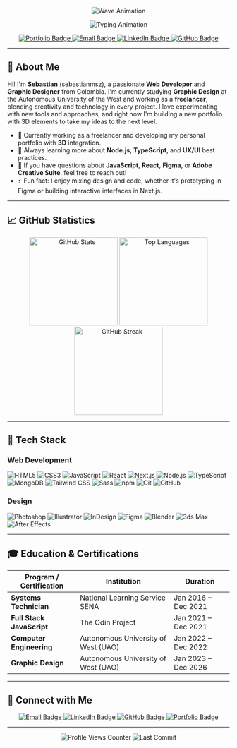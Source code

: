 <div align="center" style="weight=100%">

![Wave Animation](https://capsule-render.vercel.app/api?type=waving&color=ffffff&height=120&section=header)

![Typing Animation](https://readme-typing-svg.demolab.com?font=Roboto+Mono&weight=600&size=32&duration=4000&pause=1000&color=6381af&center=true&vCenter=true&width=600&lines=Hi+👋+I'm+Sebastian;Web+Developer;Graphic+Designer)

</div>

<p align="center">
  <a href="https://sebastianmsz.vercel.app/" target="_blank">
    <img src="https://img.shields.io/badge/Portfolio-6381af?style=for-the-badge&logo=react&logoColor=white&labelColor=0d1117" alt="Portfolio Badge"/>
  </a>
  <a href="mailto:sevas.molina2004@gmail.com">
    <img src="https://img.shields.io/badge/Email-6381af?style=for-the-badge&logo=gmail&logoColor=white&labelColor=0d1117" alt="Email Badge"/>
  </a>
  <a href="https://linkedin.com/in/sebastianmsz" target="_blank">
    <img src="https://img.shields.io/badge/LinkedIn-6381af?style=for-the-badge&logo=RSS&logoColor=white&labelColor=0d1117" alt="LinkedIn Badge"/>
  </a>
  <a href="https://github.com/sebastianmsz" target="_blank">
    <img src="https://img.shields.io/badge/GitHub-6381af?style=for-the-badge&logo=github&logoColor=white&labelColor=0d1117" alt="GitHub Badge"/>
  </a>
</p>

---

## 👾 About Me

Hi! I'm **Sebastian** (sebastianmsz), a passionate **Web Developer** and **Graphic Designer** from Colombia. I'm currently studying **Graphic Design** at the Autonomous University of the West and working as a **freelancer**, blending creativity and technology in every project. I love experimenting with new tools and approaches, and right now I'm building a new portfolio with 3D elements to take my ideas to the next level.

- 🔭 Currently working as a freelancer and developing my personal portfolio with **3D** integration.
- 🌱 Always learning more about **Node.js**, **TypeScript**, and **UX/UI** best practices.
- 💬 If you have questions about **JavaScript**, **React**, **Figma**, or **Adobe Creative Suite**, feel free to reach out!
- ⚡ Fun fact: I enjoy mixing design and code, whether it's prototyping in Figma or building interactive interfaces in Next.js.

---

## 📈 GitHub Statistics

<p align="center">
  <img src="https://github-readme-stats.vercel.app/api?username=sebastianmsz&show_icons=true&theme=dark&hide_border=true&title_color=6381af&icon_color=6381af&text_color=FFFFFF" alt="GitHub Stats" height="200"/>
  <img src="https://github-readme-stats.vercel.app/api/top-langs/?username=sebastianmsz&layout=compact&theme=dark&hide_border=true&title_color=6381af&text_color=FFFFFF" alt="Top Languages" height="200"/>
  <img src="https://github-readme-streak-stats.herokuapp.com/?user=sebastianmsz&theme=dark&hide_border=true&stroke=6381af&ring=6381af&fire=6381af&currStreakNum=FFFFFF&currStreakLabel=6381af&sideLabels=6381af" alt="GitHub Streak" height="200"/>
</p>

---

## 🎨 Tech Stack

### **Web Development**

<p>
  <img src="https://img.shields.io/badge/HTML5-E34F26?logo=html5&logoColor=white&style=for-the-badge" alt="HTML5"/>
  <img src="https://img.shields.io/badge/CSS3-1572B6?logo=css3&logoColor=white&style=for-the-badge" alt="CSS3"/>
  <img src="https://img.shields.io/badge/JavaScript-F7DF1E?logo=javascript&logoColor=black&style=for-the-badge" alt="JavaScript"/>
  <img src="https://img.shields.io/badge/React-61DAFB?logo=react&logoColor=black&style=for-the-badge" alt="React"/>
  <img src="https://img.shields.io/badge/Next.js-000000?logo=next.js&logoColor=white&style=for-the-badge" alt="Next.js"/>
  <img src="https://img.shields.io/badge/Node.js-339933?logo=node.js&logoColor=white&style=for-the-badge" alt="Node.js"/>
  <img src="https://img.shields.io/badge/TypeScript-3178C6?logo=typescript&logoColor=white&style=for-the-badge" alt="TypeScript"/>
  <img src="https://img.shields.io/badge/MongoDB-47A248?logo=mongodb&logoColor=white&style=for-the-badge" alt="MongoDB"/>
  <img src="https://img.shields.io/badge/Tailwind_CSS-38B2AC?logo=tailwindcss&logoColor=white&style=for-the-badge" alt="Tailwind CSS"/>
  <img src="https://img.shields.io/badge/Sass-CC6699?logo=sass&logoColor=white&style=for-the-badge" alt="Sass"/>
  <img src="https://img.shields.io/badge/npm-CB3837?logo=npm&logoColor=white&style=for-the-badge" alt="npm"/>
  <img src="https://img.shields.io/badge/Git-F05032?logo=git&logoColor=white&style=for-the-badge" alt="Git"/>
  <img src="https://img.shields.io/badge/GitHub-181717?logo=github&logoColor=white&style=for-the-badge" alt="GitHub"/>
</p>

### **Design**

<p>
  <img src="https://img.shields.io/badge/-Photoshop-31A8FF?logo=adobephotoshop&logoColor=white&style=for-the-badge" alt="Photoshop"/>
  <img src="https://img.shields.io/badge/-Illustrator-FF9A00?logo=adobeillustrator&logoColor=white&style=for-the-badge" alt="Illustrator"/>
  <img src="https://img.shields.io/badge/Adobe_InDesign-FF3366?logo=adobeindesign&logoColor=white&style=for-the-badge" alt="InDesign"/>
  <img src="https://img.shields.io/badge/Figma-F24E1E?logo=figma&logoColor=white&style=for-the-badge" alt="Figma"/>
  <img src="https://img.shields.io/badge/Blender-F5792A?logo=blender&logoColor=white&style=for-the-badge" alt="Blender"/>
  <img src="https://img.shields.io/badge/3ds_Max-00A9E0?logo=3dsmax&logoColor=white&style=for-the-badge" alt="3ds Max"/>
  <img src="https://img.shields.io/badge/Adobe_After_Effects-9999FF?logo=adobeaftereffects&logoColor=white&style=for-the-badge" alt="After Effects"/>
</p>

---

## 🎓 Education & Certifications

| Program / Certification   | Institution                         | Duration            |
| ------------------------- | ----------------------------------- | ------------------- |
| **Systems Technician**    | National Learning Service SENA      | Jan 2016 – Dec 2021 |
| **Full Stack JavaScript** | The Odin Project                    | Jan 2021 – Dec 2021 |
| **Computer Engineering**  | Autonomous University of West (UAO) | Jan 2022 – Dec 2022 |
| **Graphic Design**        | Autonomous University of West (UAO) | Jan 2023 – Dec 2026 |

---

## 🔗 Connect with Me

<p align="center">
  <a href="mailto:sevas.molina2004@gmail.com" target="_blank">
    <img src="https://img.shields.io/badge/Email-6381af?style=for-the-badge&logo=gmail&logoColor=white&labelColor=0d1117" alt="Email Badge"/>
  </a>
  <a href="https://linkedin.com/in/sebastianmsz" target="_blank">
    <img src="https://img.shields.io/badge/LinkedIn-6381af?style=for-the-badge&logo=RSS&logoColor=white&labelColor=0d1117" alt="LinkedIn Badge"/>
  </a>
  <a href="https://github.com/sebastianmsz" target="_blank">
    <img src="https://img.shields.io/badge/GitHub-6381af?style=for-the-badge&logo=github&logoColor=white&labelColor=0d1117" alt="GitHub Badge"/>
  </a>
  <a href="https://sebastianmsz.vercel.app/" target="_blank">
    <img src="https://img.shields.io/badge/Portfolio-6381af?style=for-the-badge&logo=react&logoColor=white&labelColor=0d1117" alt="Portfolio Badge"/>
  </a>
</p>

---

<p align="center">
  <img src="https://komarev.com/ghpvc/?username=sebastianmsz&label=Last+Updated:+2025-06-03&color=6381af&style=flat-square"  alt="Profile Views Counter"/>
  <img src="https://img.shields.io/github/last-commit/sebastianmsz/sebastianmsz?label=Last+Commit&style=social" alt="Last Commit"/>
</p>
